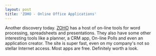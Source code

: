 ```yaml
---
layout: post  
title: 'ZOHO - Online Office Applications'
---
```

Another discovery today. [ZOHO](http://zoho.com/) has a host of on-line tools for word processing, spreadsheets and presentations. They also have some other interesting tools like a planner, a CRM app, On-line Polls and even an application creator. The site is super fast, even on my company's not so stellar Internet access. Most apps are free. Definitely worth a look. 

